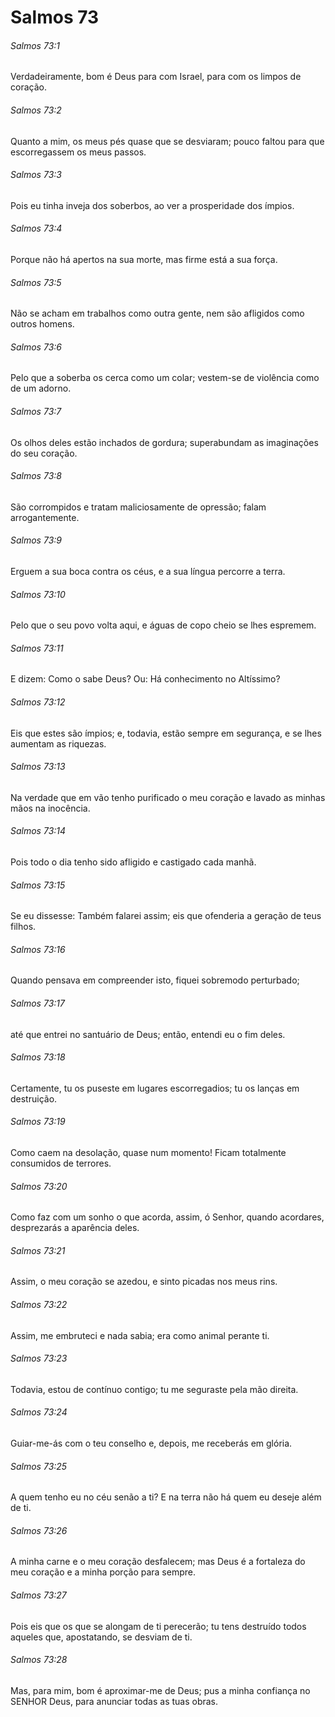# Salmos 73

###### Salmos 73:1

Verdadeiramente, bom é Deus para com Israel, para com os limpos de coração.

###### Salmos 73:2

Quanto a mim, os meus pés quase que se desviaram; pouco faltou para que escorregassem os meus passos.

###### Salmos 73:3

Pois eu tinha inveja dos soberbos, ao ver a prosperidade dos ímpios.

###### Salmos 73:4

Porque não há apertos na sua morte, mas firme está a sua força.

###### Salmos 73:5

Não se acham em trabalhos como outra gente, nem são afligidos como outros homens.

###### Salmos 73:6

Pelo que a soberba os cerca como um colar; vestem-se de violência como de um adorno.

###### Salmos 73:7

Os olhos deles estão inchados de gordura; superabundam as imaginações do seu coração.

###### Salmos 73:8

São corrompidos e tratam maliciosamente de opressão; falam arrogantemente.

###### Salmos 73:9

Erguem a sua boca contra os céus, e a sua língua percorre a terra.

###### Salmos 73:10

Pelo que o seu povo volta aqui, e águas de copo cheio se lhes espremem.

###### Salmos 73:11

E dizem: Como o sabe Deus? Ou: Há conhecimento no Altíssimo?

###### Salmos 73:12

Eis que estes são ímpios; e, todavia, estão sempre em segurança, e se lhes aumentam as riquezas.

###### Salmos 73:13

Na verdade que em vão tenho purificado o meu coração e lavado as minhas mãos na inocência.

###### Salmos 73:14

Pois todo o dia tenho sido afligido e castigado cada manhã.

###### Salmos 73:15

Se eu dissesse: Também falarei assim; eis que ofenderia a geração de teus filhos.

###### Salmos 73:16

Quando pensava em compreender isto, fiquei sobremodo perturbado;

###### Salmos 73:17

até que entrei no santuário de Deus; então, entendi eu o fim deles.

###### Salmos 73:18

Certamente, tu os puseste em lugares escorregadios; tu os lanças em destruição.

###### Salmos 73:19

Como caem na desolação, quase num momento! Ficam totalmente consumidos de terrores.

###### Salmos 73:20

Como faz com um sonho o que acorda, assim, ó Senhor, quando acordares, desprezarás a aparência deles.

###### Salmos 73:21

Assim, o meu coração se azedou, e sinto picadas nos meus rins.

###### Salmos 73:22

Assim, me embruteci e nada sabia; era como animal perante ti.

###### Salmos 73:23

Todavia, estou de contínuo contigo; tu me seguraste pela mão direita.

###### Salmos 73:24

Guiar-me-ás com o teu conselho e, depois, me receberás em glória.

###### Salmos 73:25

A quem tenho eu no céu senão a ti? E na terra não há quem eu deseje além de ti.

###### Salmos 73:26

A minha carne e o meu coração desfalecem; mas Deus é a fortaleza do meu coração e a minha porção para sempre.

###### Salmos 73:27

Pois eis que os que se alongam de ti perecerão; tu tens destruído todos aqueles que, apostatando, se desviam de ti.

###### Salmos 73:28

Mas, para mim, bom é aproximar-me de Deus; pus a minha confiança no SENHOR Deus, para anunciar todas as tuas obras.


